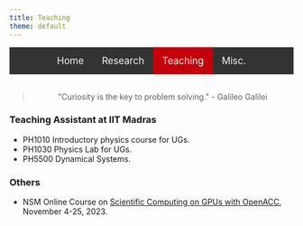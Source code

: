 ```yaml
---
title: Teaching
theme: default
---
```

<style>
    
/* Add a black background color to the top navigation */
.topnav {
  background-color: #333;
  overflow: hidden;
  display:flex;
  justify-content:center;
}

/* Style the links inside the navigation bar */
.topnav a {
  float: left;
  color: #f2f2f2;
  text-align: center;
  padding: 14px 16px;
  text-decoration: none;
  font-size: 17px;
}

/* Change the color of links on hover */
.topnav a:hover {
  background-color: #ddd;
  color: black;
}

/* Add a color to the active/current link */
.topnav a.active {
  background-color: #c4000a;
  color: white;
}
</style>
<div class="topnav">
<div>
  <a href="index.html">Home</a>
  <a href="res_pub_conf.html">Research</a>
  <a class="active" href="teaching.html">Teaching</a>
  <a href="misc.html">Misc.</a>
</div>
</div>
<br>

> <div align="center"> <p> "Curiosity is the key to problem solving." - Galileo Galilei </p> </div>

### Teaching Assistant at IIT Madras

- PH1010 Introductory physics course for UGs.
- PH1030 Physics Lab for UGs.
- PH5500 Dynamical Systems.

### Others

- NSM Online Course on [Scientific Computing on GPUs with OpenACC](http://www.cse.iitm.ac.in/~rupesh/events/openacc23/), November 4-25, 2023. 